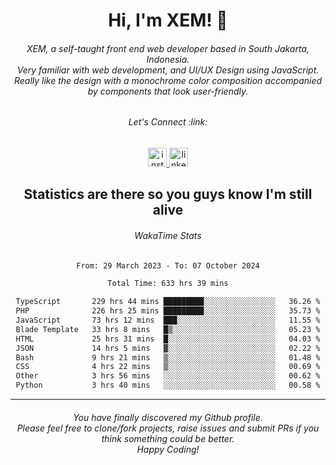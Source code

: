 <h1 align="center">Hi, I'm XEM! <span class="wave">👋</span></h1>

<h6 align="center">XEM, a self-taught front end web developer based in South Jakarta, Indonesia.<br>Very familiar with web development, and UI/UX Design using JavaScript.<br>Really like the design with a monochrome color composition accompanied by components that look user-friendly.</h6>

<div align="center">
  <h6>
    <i>Let's Connect :link:</i>
  </h6>
  <a href="https://instagram.com/ensayiti" target="_blank">
    <img src="https://img.shields.io/static/v1?message=Instagram&logo=instagram&label=&color=E4405F&logoColor=white&labelColor=&style=for-the-badge" height="30" alt="instagram logo"  />
  </a>
  <a href="https://www.linkedin.com/in/samuel-andika-94616625b/" target="_blank">
    <img src="https://img.shields.io/static/v1?message=LinkedIn&logo=linkedin&label=&color=0077B5&logoColor=white&labelColor=&style=for-the-badge" height="30" alt="linkedin logo"  />
  </a>
</div>

<h2 align="center">Statistics are there so you guys know I'm still alive</h1>

<div align="center">
  
  <h6>WakaTime Stats</h6>
  <!--START_SECTION:waka-->

```txt
From: 29 March 2023 - To: 07 October 2024

Total Time: 633 hrs 39 mins

TypeScript       229 hrs 44 mins █████████░░░░░░░░░░░░░░░░   36.26 %
PHP              226 hrs 25 mins █████████░░░░░░░░░░░░░░░░   35.73 %
JavaScript       73 hrs 12 mins  ███░░░░░░░░░░░░░░░░░░░░░░   11.55 %
Blade Template   33 hrs 8 mins   █▒░░░░░░░░░░░░░░░░░░░░░░░   05.23 %
HTML             25 hrs 31 mins  █░░░░░░░░░░░░░░░░░░░░░░░░   04.03 %
JSON             14 hrs 5 mins   ▓░░░░░░░░░░░░░░░░░░░░░░░░   02.22 %
Bash             9 hrs 21 mins   ▒░░░░░░░░░░░░░░░░░░░░░░░░   01.48 %
CSS              4 hrs 22 mins   ▒░░░░░░░░░░░░░░░░░░░░░░░░   00.69 %
Other            3 hrs 56 mins   ░░░░░░░░░░░░░░░░░░░░░░░░░   00.62 %
Python           3 hrs 40 mins   ░░░░░░░░░░░░░░░░░░░░░░░░░   00.58 %
```

<!--END_SECTION:waka-->
</div>

---

<h6 align="center">
  You have finally discovered my Github profile.
  <br>
  Please feel free to clone/fork projects, raise issues and submit PRs if you think something could be better.
  <br>
  <i>Happy Coding!</i>
</h6>
